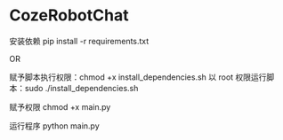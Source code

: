 # CozeRobotChat
安装依赖
pip install -r requirements.txt

OR

赋予脚本执行权限：chmod +x install_dependencies.sh
以 root 权限运行脚本：sudo ./install_dependencies.sh

赋予权限
chmod +x main.py

运行程序
python main.py
